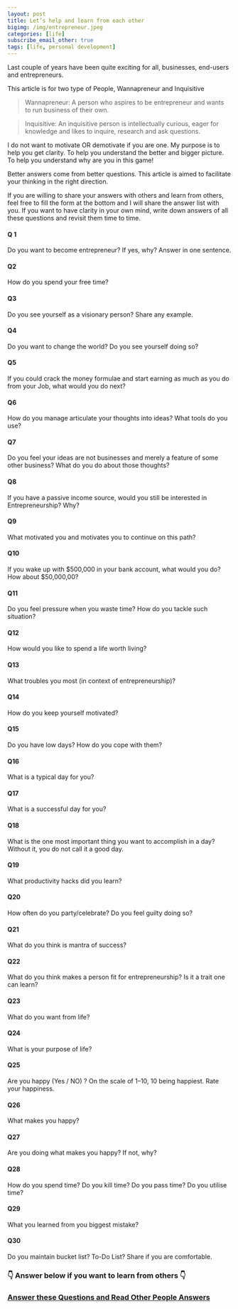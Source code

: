 ```yaml
---
layout: post
title: Let’s help and learn from each other
bigimg: /img/entrepreneur.jpeg
categories: [life]
subscribe_email_other: true
tags: [life, personal development]
---
```



Last couple of years have been quite exciting for all, businesses, end-users and
entrepreneurs.

This article is for two type of People, Wannapreneur and Inquisitive


> Wannapreneur: A person who aspires to be entrepreneur and wants to run business of their own.

> Inquisitive: An inquisitive person is intellectually curious, eager for knowledge and likes to inquire, research and ask questions.


I do not want to motivate OR demotivate if you are one. My purpose is to help
you get clarity. To help you understand the better and bigger picture. To help
you understand why are you in this game!

Better answers come from better questions. This article is aimed to facilitate
your thinking in the right direction. 

If you are willing to share your answers with others and learn from others, feel
free to fill the form at the bottom and I will share the answer list with you.
If you want to have clarity in your own mind, write down answers of all these
questions and revisit them time to time.

#### Q 1

Do you want to become entrepreneur? If yes, why? Answer in one sentence.

#### Q2

How do you spend your free time?

#### Q3

Do you see yourself as a visionary person? Share any example.

#### Q4

Do you want to change the world? Do you see yourself doing so?

#### Q5

If you could crack the money formulae and start earning as much as you do from
your Job, what would you do next?

#### Q6

How do you manage articulate your thoughts into ideas? What tools do you use?

#### Q7

Do you feel your ideas are not businesses and merely a feature of some other
business? What do you do about those thoughts?

#### Q8

If you have a passive income source, would you still be interested in
Entrepreneurship? Why?

#### Q9

What motivated you and motivates you to continue on this path?

#### Q10

If you wake up with $500,000 in your bank account, what would you do? How about
$50,000,00?

#### Q11

Do you feel pressure when you waste time? How do you tackle such situation?

#### Q12

How would you like to spend a life worth living?

#### Q13

What troubles you most (in context of entrepreneurship)?

#### Q14

How do you keep yourself motivated?

#### Q15

Do you have low days? How do you cope with them?

#### Q16

What is a typical day for you?

#### Q17

What is a successful day for you?

#### Q18

What is the one most important thing you want to accomplish in a day? Without
it, you do not call it a good day.

#### Q19

What productivity hacks did you learn?

#### Q20

How often do you party/celebrate? Do you feel guilty doing so?

#### Q21

What do you think is mantra of success?

#### Q22

What do you think makes a person fit for entrepreneurship? Is it a trait one can
learn?

#### Q23

What do you want from life?

#### Q24

What is your purpose of life?

#### Q25

Are you happy (Yes / NO) ? On the scale of 1–10, 10 being happiest. Rate your
happiness.

#### Q26

What makes you happy?

#### Q27

Are you doing what makes you happy? If not, why?

#### Q28

How do you spend time? Do you kill time? Do you pass time? Do you utilise time?

#### Q29

What you learned from you biggest mistake? 

#### Q30

Do you maintain bucket list? To-Do List? Share if you are comfortable.

### 👇 Answer below if you want to learn from others 👇

### [Answer these Questions and Read Other People Answers](https://goo.gl/forms/zqWJKLdFHzf8S2zE2)

<br> 

